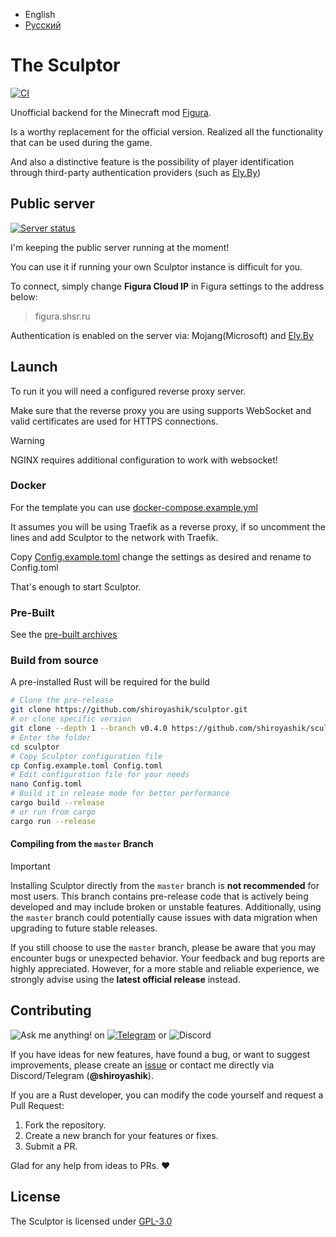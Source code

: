 - English
 - [Русский](README.ru.md)

# The Sculptor

[![CI](https://github.com/shiroyashik/sculptor/actions/workflows/ci.yml/badge.svg?branch=master)](https://github.com/shiroyashik/sculptor/actions/workflows/ci.yml)

Unofficial backend for the Minecraft mod [Figura](https://github.com/FiguraMC/Figura).

Is a worthy replacement for the official version. Realized all the functionality that can be used during the game.

And also a distinctive feature is the possibility of player identification through third-party authentication providers (such as [Ely.By](https://ely.by/))

## Public server

[![Server status](https://up.shsr.ru/api/badge/1/status?upLabel=Online&downLabel=Offline&label=Server+status)](https://up.shsr.ru/status/pub)

I'm keeping the public server running at the moment!

You can use it if running your own Sculptor instance is difficult for you.

To connect, simply change **Figura Cloud IP** in Figura settings to the address below:

> figura.shsr.ru

Authentication is enabled on the server via: Mojang(Microsoft) and [Ely.By](https://ely.by/)

## Launch

To run it you will need a configured reverse proxy server.

Make sure that the reverse proxy you are using supports WebSocket and valid certificates are used for HTTPS connections.

> [!WARNING]
> NGINX requires additional configuration to work with websocket!

### Docker

For the template you can use [docker-compose.example.yml](docker-compose.example.yml)

It assumes you will be using Traefik as a reverse proxy, if so uncomment the lines and add Sculptor to the network with Traefik.

Copy [Config.example.toml](Config.example.toml) change the settings as desired and rename to Config.toml

That's enough to start Sculptor.

### Pre-Built

See the [pre-built archives](https://github.com/shiroyashik/sculptor/releases/latest)

### Build from source

A pre-installed Rust will be required for the build

```sh
# Clone the pre-release
git clone https://github.com/shiroyashik/sculptor.git
# or clone specific version
git clone --depth 1 --branch v0.4.0 https://github.com/shiroyashik/sculptor.git
# Enter the folder
cd sculptor
# Copy Sculptor configuration file
cp Config.example.toml Config.toml
# Edit configuration file for your needs
nano Config.toml
# Build it in release mode for better performance
cargo build --release
# or run from cargo
cargo run --release
```

#### Compiling from the `master` Branch

> [!IMPORTANT]
> Installing Sculptor directly from the `master` branch is **not recommended** for most users. This branch contains pre-release code that is actively being developed and may include broken or unstable features. Additionally, using the `master` branch could potentially cause issues with data migration when upgrading to future stable releases.
>
> If you still choose to use the `master` branch, please be aware that you may encounter bugs or unexpected behavior. Your feedback and bug reports are highly appreciated. However, for a more stable and reliable experience, we strongly advise using the **latest official release** instead.

## Contributing
![Ask me anything!](https://img.shields.io/badge/Ask%20me-anything-1abc9c.svg)
on
[![Telegram](https://badgen.net/static/icon/telegram?icon=telegram&color=cyan&label)](https://t.me/shiroyashik)
or
![Discord](https://badgen.net/badge/icon/discord?icon=discord&label)

If you have ideas for new features, have found a bug, or want to suggest improvements,
please create an [issue](https://github.com/shiroyashik/sculptor/issues)
or contact me directly via Discord/Telegram (**@shiroyashik**).

If you are a Rust developer, you can modify the code yourself and request a Pull Request:

1. Fork the repository.
2. Create a new branch for your features or fixes.
3. Submit a PR.

Glad for any help from ideas to PRs. ❤

## License

The Sculptor is licensed under [GPL-3.0](LICENSE)
